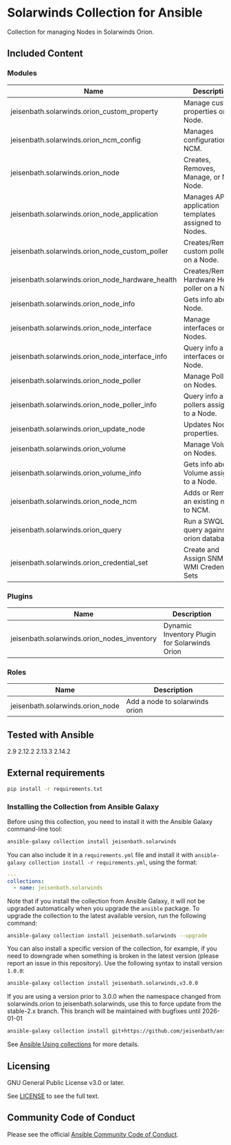 # Solarwinds Collection for Ansible
<!-- Add CI and code coverage badges here. Samples included below. -->

<!-- Describe the collection and why a user would want to use it. What does the collection do? -->
Collection for managing Nodes in Solarwinds Orion.

## Included Content

<!--start collection content-->
### Modules
| Name                                       | Description                                                 |
|--------------------------------------------|-------------------------------------------------------------|
| jeisenbath.solarwinds.orion_custom_property       | Manage custom properties on Node.                    |
| jeisenbath.solarwinds.orion_ncm_config            | Manages configurations in NCM.                       |
| jeisenbath.solarwinds.orion_node                  | Creates, Removes, Manage, or Mute Node.              |
| jeisenbath.solarwinds.orion_node_application      | Manages APM application templates assigned to Nodes. |
| jeisenbath.solarwinds.orion_node_custom_poller    | Creates/Removes custom pollers on a Node.            |
| jeisenbath.solarwinds.orion_node_hardware_health  | Creates/Removes Hardware Health poller on a Node.    |
| jeisenbath.solarwinds.orion_node_info             | Gets info about a Node.                              |
| jeisenbath.solarwinds.orion_node_interface        | Manage interfaces on Nodes.                          |
| jeisenbath.solarwinds.orion_node_interface_info   | Query info about interfaces on a Node.               |
| jeisenbath.solarwinds.orion_node_poller           | Manage Pollers on Nodes.                             |
| jeisenbath.solarwinds.orion_node_poller_info      | Query info about pollers assigned to a Node.         |
| jeisenbath.solarwinds.orion_update_node           | Updates Node properties.                             |
| jeisenbath.solarwinds.orion_volume                | Manage Volumes on Nodes.                             |
| jeisenbath.solarwinds.orion_volume_info           | Gets info about a Volume assigned to a Node.         |
| jeisenbath.solarwinds.orion_node_ncm              | Adds or Removes an existing node to NCM.             |
| jeisenbath.solarwinds.orion_query                 | Run a SWQL query against the orion database.         |
| jeisenbath.solarwinds.orion_credential_set        | Create and Assign SNMPv3, WMI Credential Sets        |

### Plugins
| Name                                   | Description                                   |
|----------------------------------------|-----------------------------------------------|
| jeisenbath.solarwinds.orion_nodes_inventory | Dynamic Inventory Plugin for Solarwinds Orion |

### Roles
| Name                        | Description                    |
|-----------------------------|--------------------------------|
| jeisenbath.solarwinds.orion_node | Add a node to solarwinds orion |

## Tested with Ansible

<!-- List the versions of Ansible the collection has been tested with. Must match what is in galaxy.yml. -->
2.9
2.12.2
2.13.3
2.14.2

## External requirements

```bash
pip install -r requirements.txt
```

### Installing the Collection from Ansible Galaxy

Before using this collection, you need to install it with the Ansible Galaxy command-line tool:
```bash
ansible-galaxy collection install jeisenbath.solarwinds
```

You can also include it in a `requirements.yml` file and install it with `ansible-galaxy collection install -r requirements.yml`, using the format:
```yaml
---
collections:
  - name: jeisenbath.solarwinds
```

Note that if you install the collection from Ansible Galaxy, it will not be upgraded automatically when you upgrade the `ansible` package. To upgrade the collection to the latest available version, run the following command:
```bash
ansible-galaxy collection install jeisenbath.solarwinds --upgrade
```

You can also install a specific version of the collection, for example, if you need to downgrade when something is broken in the latest version (please report an issue in this repository). Use the following syntax to install version `1.0.0`:

```bash
ansible-galaxy collection install jeisenbath.solarwinds,v3.0.0
```

If you are using a version prior to 3.0.0 when the namespace changed from solarwinds.orion to jeisenbath.solarwinds, use this to force update from the stable-2.x branch.
This branch will be maintained with bugfixes until 2026-01-01

```bash
ansible-galaxy collection install git+https://github.com/jeisenbath/ansible-collection-solarwinds-orion.git,stable-2.x --force
```

See [Ansible Using collections](https://docs.ansible.com/ansible/devel/user_guide/collections_using.html) for more details.

## Licensing

<!-- Include the appropriate license information here and a pointer to the full licensing details. If the collection contains modules migrated from the ansible/ansible repo, you must use the same license that existed in the ansible/ansible repo. See the GNU license example below. -->

GNU General Public License v3.0 or later.

See [LICENSE](https://www.gnu.org/licenses/gpl-3.0.txt) to see the full text.

## Community Code of Conduct

Please see the official [Ansible Community Code of Conduct](https://docs.ansible.com/ansible/latest/community/code_of_conduct.html#code-of-conduct).
